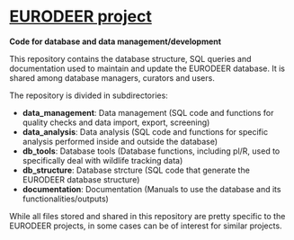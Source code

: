 # [EURODEER project](www.eurodeer.org)
**Code for database and data management/development**

This repository contains the database structure, SQL queries and documentation used to maintain and update the EURODEER database. It is shared among database managers, curators and users.

The repository is divided in subdirectories: 
* **data_management**: Data management (SQL code and functions for quality checks and data import, export, screening)
* **data_analysis**: Data analysis (SQL code and functions for specific analysis performed inside and outside the database)
* **db_tools**: Database tools (Database functions, including pl/R, used to specifically deal with wildlife tracking data)
* **db_structure**: Database strcture (SQL code that generate the EURODEER database structure)
* **documentation**: Documentation (Manuals to use the database and its functionalities/outputs)

While all files stored and shared in this repository are pretty specific to the EURODEER projects, in some cases can be of interest for similar projects.
